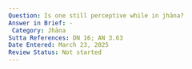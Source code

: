 ```yaml
---
Question: Is one still perceptive while in jhāna?
Answer in Brief: -
 Category: Jhāna
Sutta References: DN 16; AN 3.63
Date Entered: March 23, 2025
Review Status: Not started
---
```

